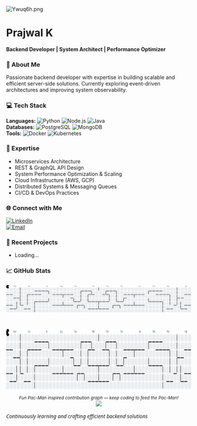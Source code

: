 ![Ywuq6h.png](https://s6.imgcdn.dev/Ywuq6h.png)

# Prajwal K

**Backend Developer | System Architect | Performance Optimizer**

### 🚀 About Me
Passionate backend developer with expertise in building scalable and efficient server-side solutions. Currently exploring event-driven architectures and improving system observability.

### 💻 Tech Stack
**Languages:** ![Python](https://img.shields.io/badge/-Python-05122A?style=flat&logo=python) ![Node.js](https://img.shields.io/badge/-Node.js-05122A?style=flat&logo=node.js) ![Java](https://img.shields.io/badge/-Java-05122A?style=flat&logo=java)  
**Databases:** ![PostgreSQL](https://img.shields.io/badge/-PostgreSQL-05122A?style=flat&logo=postgresql) ![MongoDB](https://img.shields.io/badge/-MongoDB-05122A?style=flat&logo=mongodb)  
**Tools:** ![Docker](https://img.shields.io/badge/-Docker-05122A?style=flat&logo=docker) ![Kubernetes](https://img.shields.io/badge/-Kubernetes-05122A?style=flat&logo=kubernetes)

### 🔧 Expertise
- Microservices Architecture  
- REST & GraphQL API Design  
- System Performance Optimization & Scaling  
- Cloud Infrastructure (AWS, GCP)  
- Distributed Systems & Messaging Queues  
- CI/CD & DevOps Practices

### 🌐 Connect with Me
[![LinkedIn](https://img.shields.io/badge/-LinkedIn-05122A?style=flat&logo=linkedin)](https://linkedin.com/in/prajwaldev056)  
[![Email](https://img.shields.io/badge/-Email-05122A?style=flat&logo=gmail)](mailto:prajwaldev056@example.com)

### 📝 Recent Projects
<!--START_SECTION:recent_repos-->
- Loading…
<!--END_SECTION:recent_repos-->

### 📈 GitHub Stats

###

<picture>
  <source media="(prefers-color-scheme: dark)" srcset="https://raw.githubusercontent.com/PrajwalDev056/PrajwalDev056/output/pacman-contribution-graph-dark.svg">
  <source media="(prefers-color-scheme: light)" srcset="https://raw.githubusercontent.com/PrajwalDev056/PrajwalDev056/output/pacman-contribution-graph.svg">
  <img alt="pacman contribution graph" src="https://raw.githubusercontent.com/PrajwalDev056/PrajwalDev056/output/pacman-contribution-graph.svg">
</picture>

###

<br clear="both">

<!-- Animated Pac-Man style contribution graph -->
<div align="center">
    <picture>
        <source media="(prefers-color-scheme: dark)" srcset="https://raw.githubusercontent.com/PrajwalDev056/PrajwalDev056/output/pacman-contribution-graph-dark.svg">
        <source media="(prefers-color-scheme: light)" srcset="https://raw.githubusercontent.com/PrajwalDev056/PrajwalDev056/output/pacman-contribution-graph.svg">
        <img alt="Pac-Man style contribution graph" src="https://raw.githubusercontent.com/PrajwalDev056/PrajwalDev056/output/pacman-contribution-graph.svg" width="680" height="170" />
    </picture>
    <br/>
    <sub><i>Fun Pac-Man inspired contribution graph &mdash; keep coding to feed the Pac-Man!</i></sub>
</div>

<div align="center">
  <img src="https://github-readme-activity-graph.vercel.app/graph?username=PrajwalDev056&radius=16&theme=lucent&area=true&order=5&hide_border=true&hide_title=true" height="300alt="activity-graph graph"  />
</div>

<span style="font-family: 'Segoe UI', Arial, sans-serif;">*Continuously learning and crafting efficient backend solutions*</span>